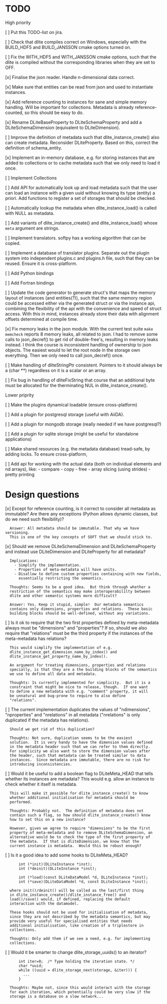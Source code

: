 TODO
====

High priority

  [ ] Put this TODO-list on jira.

  [ ] Check that dlite compiles correct on Windows, especially with the
      BUILD_HDF5 and BUILD_JANSSON cmake options turned on.

  [ ] Fix the WITH_HDF5 and WITH_JANSSON cmake options, such that the
      dlite is compiled without the corresponding libraries when they
      are set to OFF.

  [x] Finalise the json reader.  Handle n-dimensional data correct.

  [x] Make sure that entities can be read from json and used to
      instantiate instances.

  [x] Add reference counting to instances for sane and simple memory
      handling. Will be important for collections.  Metadata is already
      reference-counted, so this should be easy to do.

  [x] Rename DLiteBaseProperty to DLiteSchemaProperty and add a
      DLiteSchemaDimension (equivalent to DLiteDimension).

  [ ] Improve the definition of metadata such that dlite_instance_create()
      also can create metadata.  Reconsider DLiteProperty.  Based on
      this, correct the definition of schema_entity.

  [x] Implement an in-memory database, e.g. for storing instances that
      are added to collections or to cache metadata such that we only
      need to load it once.

  [ ] Implement Collections

  [ ] Add API for automatically look up and load metadata such that the
      user can load an instance with a given uuid without knowing its
      type (entity) a priori.  Add functions to register a set of storages
      that should be checked.

  [ ] Automatically lookup the metadata when dlite_instance_load() is
      called with NULL as metadata.

  [ ] Add variants of dlite_instance_create() and dlite_instance_load()
      whose `meta` argument are strings.

  [ ] Implement translators.  softpy has a working algorithm that can be
      copied.

  [ ] Implement a database of translator plugins.  Separate out the plugin
      system into independent plugins.c and plugins.h file, such that
      they can be reused.  Ensure it is cross-platform.

  [ ] Add Python bindings

  [ ] Add Fortran bindings

  [ ] Update the code generator to generate struct's that maps the
      memory layout of instances (and entities(?)), such that the same
      memory region could be accessed either via the generated struct or
      via the instance api, combining the flexibility of the api with
      the convenience and speed of struct access.  With this in mind,
      instances already store their data with alignment offsets
      determined at compile time.

  [x] Fix memory leaks in the json module. With the current test suite
      ``make memcheck`` reports 8 memory leaks, all related to json. I
      had to remove some calls to json_decref() to get rid of
      double-free's, resulting in memory leaks instead. I think the
      course is inconsistent handling of ownership to json objects. The
      easiest would to let the root node in the storage own everything.
      Then we only need to call json_decref() once.

  [ ] Make handling of dliteStringPtr consistent.  Pointers to it should
      always be a (char **) regardless on it is a scalar or an array.

  [ ] Fix bug in handling of dliteFixString that course that an additional
      byte must be allocated for the therminating NUL in
      dlite_instance_create().



Lower priprity

  [ ] Make the plugins dynamical loadable (ensure cross-platform)

  [ ] Add a plugin for postgresql storage (useful with AiiDA).

  [ ] Add a plugin for mongodb storage (really needed if we have postgresql?)

  [ ] Add a plugin for sqlite storage (might be useful for standalone
      applications)

  [ ] Make shared resources (e.g. the metadata database) tread-safe,
      by adding locks.  To ensure cross-platform,

  [ ] Add api for working with the actual data (both on individual
      elements and nd arrays), like:
        - compare
        - copy
        - free
        - array slicing (using strides)
        - pretty printing


Design questions
================

  [x] Except for reference counting, is it correct to consider all
      metadata as immutable?  Are there any exceptions (Python allows
      dynamic classes, but do we need such flexibility)?

      Answer: All metadata should be immutable. That why we have versioning.
      This is one of the key concepts of SOFT that we should stick to.


  [x] Should we remove DLiteSchemaDimension and DLiteSchemaProperty
      and instead use DLiteDimension and DLiteProperty for all metadata?

      Implications:
        - Simplify the implementation.
        - Properties of meta-metadata will have units.
        - Disallow to define custom properties containing with new fields,
          essentially restricting the semantics.

      Thoughts: Seems to be a good idea.  But think through whether a
      restriction of the semantics may make interoperabililty between
      dlite and other semantic systems more difficult?

      Answer: Yes. Keep it stupid, simple!  Our metadata semantics
      contains only dimensions, properties and relations.  These basic
      building blocks should be well-defined, without any variations.


  [ ] Is it ok to require that the two first properties defined by
      meta-metadata always must be "dimensions" and "properties"?
      If so, should we also require that "relations" must be the third
      property if the instances of the meta-metadata has relations?

      This would simplify the implementation of e.g.
      dlite_instance_get_dimension_name_by_index() and
      dlite_instance_get_property_name_by_index().

      An argument for treating dimensions, properties and relations
      specially, is that they are a the building blocks of the semantics
      we use to define all data and metadata.

      Thoughts: Is currently implemented for simplicity.  But it is a
      constraint that might be nice to release, though.  If one want
      to define a new metadata with e.g. "comment" property, it will
      be unnatural and bug-prone to require to also define
      "relations".


  [ ] The current implementation duplicates the values of "ndimensions",
      "nproperties" and "nrelations" in all metadata ("nrelations" is
      only duplicated if the metadata has relations).

      Should we get rid of this duplication?

      Thoughts: Not sure, duplication seems to be the easiest
      solution.  It is very handy to have the dimension values defined
      in the metadata header such that we can refer to them directly.
      For simplicity we also want to store the dimension values after
      the header, such that metadata can be treated similar to data
      instances.  Since metadata are immutable, there are no risk for
      introducing inconsistencies.


  [ ] Would it be useful to add a boolean flag to DLiteMeta_HEAD that
      tells whether its instances are metadata?  This would e.g. allow
      an instance to check whether it itself is metadata.

      This will make it possible for dlite_instance_create() to know
      whether additional initialisation for metadata should be
      performed.

      Thoughts: Probably not.  The definition of metadata does not
      contain such a flag, so how should dlite_instance_create() know
      how to set this on a new instance?

      However, given we agree to require "dimensions" to be the first
      property of meta-metadata and to remove DLiteSchemaDimension, an
      alternative would be to check the type of the first property of
      the metadata.  If that is dliteDimension, we know that the
      current instance is metadata.  Would this be robust enough?


  [ ] Is it a good idea to add some hooks to DLiteMeta_HEAD?

          int (*init)(DLiteInstance *inst);
          int (*deinit)(DLiteInstance *inst);

          int (*load)(const DLiteDataModel *d, DLiteInstance *inst);
          int (*save)(DLiteDataModel *d, const DLiteInstance *inst);

      where init()/deinit() will be called as the last/first thing
      in dlite_instance_create()/dlite_instance_free() and
      load()/save() would, if defined, replacing the default
      interaction with the datamodel.

      These hooks should not be used for initialisation of metadata,
      since they are not described by the metadata semantics, but may
      provide very useful for specialised entities that needs
      additional initialisation, like creation of a triplestore in
      collections.

      Thoughts: Only add them if we see a need, e.g. for implementing
      collections.


  [ ] Would it be smarter to change dlite_storage_uuids() to an iterator?

          int iter=0;  /* Type holding the iteration state. */
          char *uuid;
          while ((uuid = dlite_storage_next(storage, &iter))) {
            ...
          }

      Thoughts: Maybe not, since this would interact with the storage
      for each iteration, which potentially could be very slow if the
      storage is a database on a slow network...
